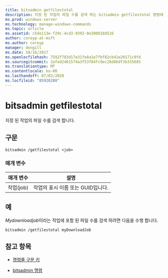 ```yaml
---
title: bitsadmin getfilestotal
description: 지정 된 작업의 파일 수를 검색 하는 bitsadmin getfilestotal 명령에 대 한 참조 문서입니다.
ms.prod: windows-server
ms.technology: manage-windows-commands
ms.topic: article
ms.assetid: c5de113e-f29c-4cd3-9392-0e300018d516
author: coreyp-at-msft
ms.author: coreyp
manager: dongill
ms.date: 10/16/2017
ms.openlocfilehash: 7592f783d17e31fe8a1e7fbf82cb41e20171c9fd
ms.sourcegitcommit: 2afed2461574a3f53f84fc9ec28d86df3b335685
ms.translationtype: MT
ms.contentlocale: ko-KR
ms.lasthandoff: 07/02/2020
ms.locfileid: "85928288"
---
```

# <a name="bitsadmin-getfilestotal"></a>bitsadmin getfilestotal

지정 된 작업의 파일 수를 검색 합니다.

## <a name="syntax"></a>구문

```
bitsadmin /getfilestotal <job>
```

### <a name="parameters"></a>매개 변수

| 매개 변수 | 설명 |
| -------------- | -------------- |
| 작업(job) | 작업의 표시 이름 또는 GUID입니다. |

## <a name="examples"></a>예

*Mydownloadjob*이라는 작업에 포함 된 파일 수를 검색 하려면 다음을 수행 합니다.

```
bitsadmin /getfilestotal myDownloadJob
```

## <a name="see-also"></a>참고 항목

- [명령줄 구문 키](command-line-syntax-key.md)

- [bitsadmin 명령](bitsadmin.md)

